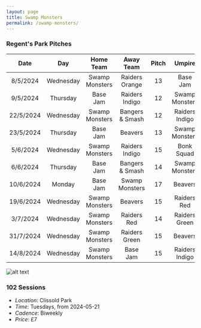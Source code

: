 ```yaml
---
layout: page
title: Swamp Monsters
permalink: /swamp-monsters/
---
```


### Regent's Park Pitches

| Date | Day | Home Team | Away Team  | Pitch | Umpire | Base Bringer |
|:-------------:|:-------------:|:-------------:|:-------------:|:-------------:|:-------------:|:-------------:|
| 8/5/2024 | Wednesday | Swamp Monsters | Raiders Orange | 13 | Base Jam |  Naomie |
| 9/5/2024 | Thursday | Base Jam | Raiders Indigo | 12 | Swamp Monsters |  NA |
| 22/5/2024 | Wednesday | Swamp Monsters | Bangers & Smash | 12 | Raiders Indigo |  ? |
| 23/5/2024 | Thursday | Base Jam | Beavers | 13 | Swamp Monsters |  NA |
| 5/6/2024 | Wednesday | Swamp Monsters | Raiders Indigo | 15 | Bonk Squad |  ? |
| 6/6/2024 | Thursday | Base Jam | Bangers & Smash | 14 | Swamp Monsters |  NA |
| 10/6/2024 | Monday | Base Jam | Swamp Monsters | 17 | Beavers |  ? |
| 19/6/2024 | Wednesday | Swamp Monsters | Beavers | 15 | Raiders Red |  ? |
| 3/7/2024 | Wednesday | Swamp Monsters | Raiders Red | 14 | Raiders Green |  ? |
| 31/7/2024 | Wednesday | Swamp Monsters | Raiders Green | 15 | Beavers |  ? |
| 14/8/2024 | Wednesday | Swamp Monsters | Base Jam | 15 | Raiders Indigo |  ? |


![alt text](regents-park.jpg)

### 102 Sessions 

- *Location*: Clissold Park
- *Time*: Tuesdays, from 2024-05-21
- *Cadence*: Biweekly
- *Price*: £7 
